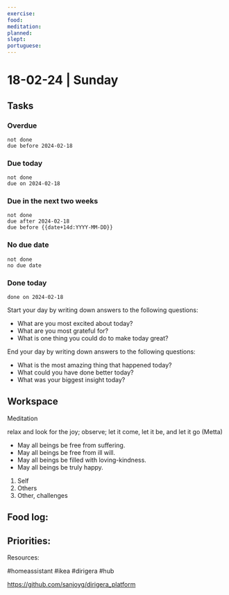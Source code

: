 ```yaml
---
exercise: 
food: 
meditation: 
planned: 
slept: 
portuguese:
---
```


# 18-02-24 | Sunday

## Tasks
### Overdue
```tasks
not done
due before 2024-02-18
```

### Due today
```tasks
not done
due on 2024-02-18
```

### Due in the next two weeks
```tasks
not done
due after 2024-02-18
due before {{date+14d:YYYY-MM-DD}}
```

### No due date
```tasks
not done
no due date
```

### Done today
```tasks
done on 2024-02-18
```


Start your day by writing down answers to the following questions:

- What are you most excited about today? 
- What are you most grateful for? 
- What is one thing you could do to make today great?  

End your day by writing down answers to the following questions: 

- What is the most amazing thing that happened today? 
- What could you have done better today? 
- What was your biggest insight today?

## Workspace

Meditation 

relax and look for the joy; observe; let it come, let it be, and let it go
(Metta)
-   May all beings be free from suffering.
-   May all beings be free from ill will.
-   May all beings be filled with loving-kindness.
-   May all beings be truly happy.

1. Self
2. Others
3. Other, challenges

Food log:
- 

Priorities:
- 

Resources:

#homeassistant #ikea #dirigera #hub

https://github.com/sanjoyg/dirigera_platform